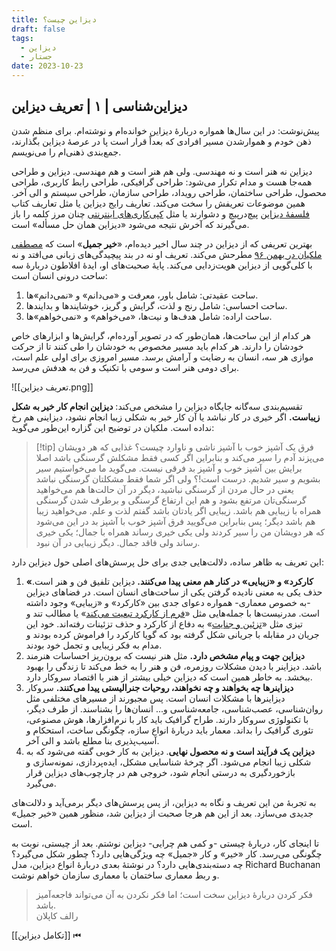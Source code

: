 ```yaml
---
title: دیزاین چیست؟
draft: false
tags:
  - دیزاین
  - جستار
date: 2023-10-23
---
```

## دیزاین‌شناسی | ۱ | تعریف دیزاین

پیش‌نوشت: در این سال‌ها همواره دربارهٔ دیزاین خوانده‌ام و نوشته‌ام. برای منظم شدن ذهن خودم و هموارشدن مسیر افرادی که بعداً قرار است پا در عرصهٔ دیزاین بگذارند، جمع‌بندی ذهنی‌ام را می‌نویسم.

دیزاین نه هنر است و نه مهندسی. ولی هم هنر است و هم مهندسی. دیزاین و طراحی همه‌جا هست و مدام تکرار می‌شود: طراحی گرافیکی، طراحی رابط کاربری، طراحی محصول، طراحی ساختمان، طراحی رویداد، طراحی سازمان، طراحی سیستم و الی آخر. همین موضوعات تعریفش را سخت می‌کند. تعاریف رایج دیزاین یا مثل تعاریف کتاب [فلسفهٔ دیزاین](https://taaghche.com/book/106651/%D9%81%D9%84%D8%B3%D9%81%D9%87-%D8%AF%DB%8C%D8%B2%D8%A7%DB%8C%D9%86) پیچ‌درپیچ و دشوارند یا مثل [کپی‌کاری‌های اینترنتی](https://mohebbidesign.com/design/) چنان مرز کلمه را باز می‌گیرند که آخرش نتیجه می‌شود «دیزاین همان حل مسأله» است.

بهترین تعریفی که از دیزاین در چند سال اخیر دیده‌ام، «**خیر جمیل**» است که [مصطفی ملکیان در بهمن ۹۶](https://3danet.ir/designology-malekian-1st/)  مطرحش می‌کند. تعریف او نه در بند پیچیدگی‌های زبانی می‌افتد و نه با کلی‌گویی از دیزاین هویت‌زدایی می‌کند. پایهٔ صحبت‌های او، ایدهٔ افلاطون دربارهٔ سه ساحت درونی انسان است:

1. ساحت عقیدتی: شامل باور، معرفت و «می‌دانم» و «نمی‌دانم»ها.
2. ساحت احساسی: شامل رنج و لذت، گرایش و گریز، خوشایندها و بدایندها.
3. ساحت اراده: شامل هدف‌ها و نیت‌ها، «می‌خواهم» و «نمی‌خواهم»ها.

هر کدام از این ساحت‌ها، همان‌طور که در تصویر آورده‌ام، گرایش‌ها و ابزارهای خاص خودشان را دارند. هر کدام باید مسیر مخصوص به خودشان را طی کنند تا از حرکت موازی هر سه، انسان به رضایت و آرامش برسد. مسیر امروزی برای اولی علم است، برای دومی هنر است و سومی با تکنیک و فن به هدفش می‌رسد.

![[تعریف دیزاین.png]]


تقسیم‌بندی سه‌گانه جایگاه دیزاین را مشخص می‌کند: **دیزاین انجام کار خیر به شکل زیباست.** اگر خیری در کار نباشد یا آن کار خیر به شکلی زیبا انجام نشود، دیزاینی هم رخ نداده است. ملکیان در توضیح این گزاره این‌طور می‌گوید:

> [!tip] فرق یک آشپز خوب با آشپز ناشی و ناوارد چیست؟
>  غذایی که هر دویشان می‌پزند آدم را سیر می‌کند و بنابراین اگر کسی فقط مشکلش گرسنگی باشد اصلا برایش بین آشپز خوب و آشپز بد فرقی نیست. می‌گوید ما می‌خواستیم سیر بشویم و سیر شدیم. درست است!؟ ولی اگر شما فقط مشکلتان گرسنگی نباشد یعنی در حال مردن از گرسنگی نباشید، دیگر در آن حالت‌ها هم می‌خواهید گرسنگی‌تان مرتفع بشود و هم این ارتفاع گرسنگی و برطرف شدن گرسنگی همراه با زیبایی هم باشد. زیبایی اگر یادتان باشد گفتم لذت و علم. می‌خواهید زیبا هم باشد دیگر؛ پس بنابراین می‌گویید فرق آشپز خوب با آشپز بد در این می‌شود که هر دویشان من را سیر کردند ولی یکی خیری رساند همراه با جمال؛ یکی خیری رساند ولی فاقد جمال. دیگر زیبایی در آن نبود.

این تعریف به ظاهر ساده، دلالت‌هایی جدی برای حل پرسش‌های اصلی حول دیزاین دارد:

1. **«کارکرد» و «زیبایی» در کنار هم معنی پیدا می‌کنند.** دیزاین تلفیق فن و هنر است. حذف یکی به معنی نادیده گرفتن یکی از ساحت‌های انسان است. در فضاهای دیزاین -به خصوص معماری- همواره دعوای جدی بین «کارکرد» و «زیبایی» وجود داشته است. مدرنیست‌ها با جمله‌هایی مثل «[فرم از کارکرد تبعیت می‌کند](https://en.wikipedia.org/wiki/Form_follows_function)» یا مطالب تند و تیزی مثل «[تزئین و جنایت](https://www2.gwu.edu/~art/Temporary_SL/177/pdfs/Loos.pdf)» به دفاع از کارکرد و حذف تزئینات رفته‌اند. خود این جریان در مقابله با جریانی شکل گرفته بود که گویا کارکرد را فراموش کرده بودند و مدام به فکر زیبایی و تجمل خود بودند.
2. **دیزاین جهت و پیام مشخص دارد.** مثل هنر نیست که برون‌ریز احساسات هنرمند باشد. دیزاینر با دیدن مشکلات روزمره، فن و هنر را به خط می‌کند تا زندگی را بهبود ببخشد. به خاطر همین است که دیزاین خیلی بیشتر از هنر با اقتصاد سروکار دارد. 
3. **دیزاینرها چه بخواهند و چه نخواهند، روحیات جنرالیستی پیدا می‌کنند.** سروکار دیزاینرها با مشکلات انسان است. پس مجبورند از مسیرهای مختلفی مثل روان‌شناسی، عصب‌شناسی، جامعه‌شناسی و... انسان‌ها را بشناسند. از طرف دیگر، با تکنولوژی سروکار دارند. طراح گرافیک باید کار با نرم‌افزارها، هوش مصنوعی، تئوری گرافیک را بداند. معمار باید دربارهٔ انواع سازه، چگونگی ساخت، استحکام و آسیب‌پذیری بنا مطلع باشد و الی آخر.
4. **دیزاین یک فرآیند است و نه محصول نهایی**. دیزاین به کار خوبی گفته می‌شود که به شکلی زیبا انجام می‌شود. اگر چرخهٔ شناسایی مشکل، ایده‌پردازی، نمونه‌سازی و بازخوردگیری به درستی انجام شود، خروجی هم در چارچوب‌های دیزاین قرار می‌گیرد.

به تجربهٔ من این تعریف و نگاه به دیزاین، از پس پرسش‌های دیگر برمی‌آید و دلالت‌های جدیدی می‌سازد. بعد از این هم هرجا صحبت از دیزاین شد، منظور همین «خیر جمیل» است.

تا اینجای کار، دربارهٔ چیستی -و کمی هم چرایی- دیزاین نوشتم. بعد از چیستی، نوبت به چگونگی می‌رسد. کار «خیر» و کار «جمیل» چه ویژگی‌هایی دارد؟ چطور شکل می‌گیرد؟ چه دسته‌بندی‌هایی دارد؟ در نوشتهٔ بعدی دربارهٔ انواع دیزاین، مدل Richard Buchanan و ربط معماری ساختمان با معماری سازمان خواهم نوشت.

<blockquote class="farsi-blockquote">فکر کردن دربارهٔ دیزاین سخت است؛ اما فکر نکردن به آن می‌تواند فاجعه‌آمیز باشد.<footer class="farsi-footer">رالف کاپلان</footer></blockquote>


[[تکامل دیزاین]] ⏮
